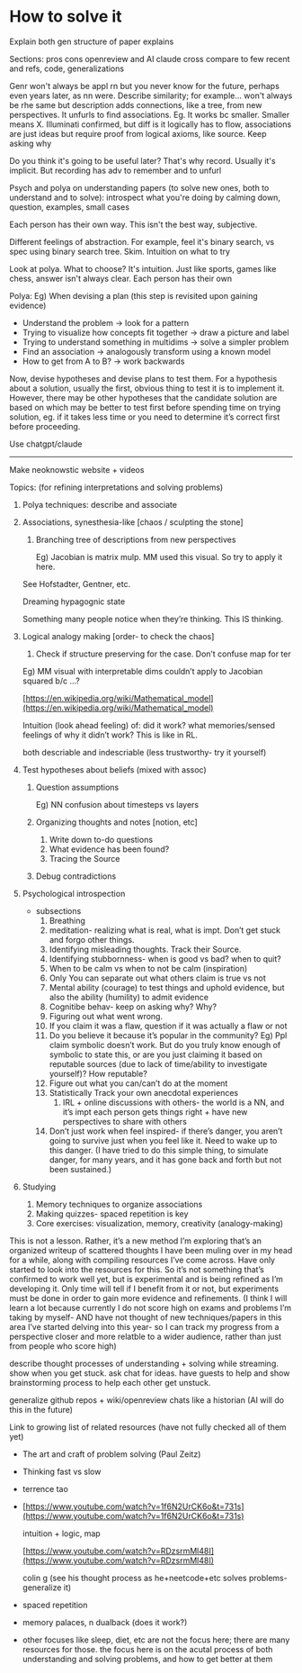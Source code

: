 # How to solve it

Explain both gen structure of paper explains 

Sections: pros cons openreview and AI claude cross compare to few recent and refs, code, generalizations 

Genr won't always be appl rn but you never know for the future, perhaps even years later, as nn were. Describe similarity; for example… won't always be rhe same but description adds connections, like a tree, from new perspectives. It unfurls to find associations. Eg. It works bc smaller. Smaller means X. Illuminati confirmed, but diff is it logically has to flow, associations are just ideas but require proof from logical axioms, like source. Keep asking why

Do you think it's going to be useful later? That's why record. Usually it's implicit. But recording has adv to remember and to unfurl

Psych and polya on understanding papers (to solve new ones, both to understand and to solve): introspect what you're doing by calming down, question, examples, small cases

Each person has their own way. This isn't the best way, subjective. 

Different feelings of abstraction. For example, feel it's binary search, vs spec using binary search tree. Skim. Intuition on what to try

Look at polya. What to choose? It's intuition. Just like sports, games like chess, answer isn't always clear. Each person has their own 

Polya: Eg) When devising a plan (this step is revisited upon gaining evidence)

- Understand the problem → look for a pattern
- Trying to visualize how concepts fit together → draw a picture and label
- Trying to understand something in multidims → solve a simpler problem
- Find an association → analogously transform using a known model
- How to get from A to B? → work backwards

Now, devise hypotheses and devise plans to test them. For a hypothesis about a solution, usually the first, obvious thing to test it is to implement it. However, there may be other hypotheses that the candidate solution are based on which may be better to test first before spending time on trying solution, eg. if it takes less time or you need to determine it’s correct first before proceeding.

Use chatgpt/claude

---

Make neoknowstic website + videos

Topics: (for refining interpretations and solving problems)

1. Polya techniques: describe and associate
2. Associations, synesthesia-like [chaos / sculpting the stone]
    1. Branching tree of descriptions from new perspectives
        
        Eg) Jacobian is matrix mulp. MM used this visual. So try to apply it here.
        
    
    See Hofstadter, Gentner, etc.
    
    Dreaming hypagognic state
    
    Something many people notice when they’re thinking. This IS thinking.
    
3. Logical analogy making [order- to check the chaos]
    1. Check if structure preserving for the case. Don’t confuse map for ter
    
    Eg) MM visual with interpretable dims couldn’t apply to Jacobian squared b/c …?
    
    [https://en.wikipedia.org/wiki/Mathematical_model](https://en.wikipedia.org/wiki/Mathematical_model)
    
    Intuition (look ahead feeling) of: did it work? what memories/sensed feelings of why it didn’t work? This is like in RL.
    
    both descriable and indescriable (less trustworthy- try it yourself)
    
4. Test hypotheses about beliefs (mixed with assoc)
    1. Question assumptions
        
        Eg) NN confusion about timesteps vs layers
        
    2. Organizing thoughts and notes [notion, etc]
        1. Write down to-do questions
        2. What evidence has been found?
        3. Tracing the Source
    3. Debug contradictions
5. Psychological introspection
    - subsections
        1. Breathing
        2. meditation- realizing what is real, what is impt. Don’t get stuck and forgo other things.
        3. Identifying misleading thoughts. Track their Source.
        4. Identifying stubbornness- when is good vs bad? when to quit?
        5. When to be calm vs when to not be calm (inspiration)
        6. Only You can separate out what others claim is true vs not
        7. Mental ability (courage) to test things and uphold evidence, but also the ability (humility) to admit evidence
        8. Cognitibe behav- keep on asking why? Why?
        9. Figuring out what went wrong.
        10. If you claim it was a flaw, question if it was actually a flaw or not
        11. Do you believe it because it’s popular in the community? Eg) Ppl claim symbolic doesn’t work. But do you truly know enough of symbolic to state this, or are you just claiming it based on reputable sources (due to lack of time/ability to investigate yourself)? How reputable?
        12. Figure out what you can/can’t do at the moment
        13. Statistically Track your own anecdotal experiences
            1. IRL + online discussions with others- the world is a NN, and it’s impt each person gets things right + have new perspectives to share with others
        14. Don’t just work when feel inspired- if there’s danger, you aren’t going to survive just when you feel like it. Need to wake up to this danger. (I have tried to do this simple thing, to simulate danger, for many years, and it has gone back and forth but not been sustained.)
6. Studying
    1. Memory techniques to organize associations
    2. Making quizzes- spaced repetition is key
    3. Core exercises: visualization, memory, creativity (analogy-making)

This is not a lesson. Rather, it’s a new method I’m exploring that’s an organized writeup of scattered thoughts I have been muling over in my head for a while, along with compiling resources I’ve come across. Have only started to look into the resources for this. So it’s not something that’s confirmed to work well yet, but is experimental and is being refined as I’m developing it. Only time will tell if I benefit from it or not, but experiments must be done in order to gain more evidence and refinements. (I think I will learn a lot because currently I do not score high on exams and problems I’m taking by myself- AND have not thought of new techniques/papers in this area I’ve started delving into this year- so I can track my progress from a perspective closer and more relatble to a wider audience, rather than just from people who score high)

describe thought processes of understanding + solving while streaming. show when you get stuck. ask chat for ideas. have guests to help and show brainstorming process to help each other get unstuck.

generalize github repos + wiki/openreview chats like a historian (AI will do this in the future)

Link to growing list of related resources (have not fully checked all of them yet)

- The art and craft of problem solving (Paul Zeitz)
- Thinking fast vs slow
- terrence tao
- [https://www.youtube.com/watch?v=1f6N2UrCK6o&t=731s](https://www.youtube.com/watch?v=1f6N2UrCK6o&t=731s)
    
    intuition + logic, map
    
    [https://www.youtube.com/watch?v=RDzsrmMl48I](https://www.youtube.com/watch?v=RDzsrmMl48I)
    
    colin g (see his thought process as he+neetcode+etc solves problems- generalize it)
    
- spaced repetition
- memory palaces, n dualback (does it work?)
- other focuses like sleep, diet, etc are not the focus here; there are many resources for those. the focus here is on the acutal process of both understanding and solving problems, and how to get better at them